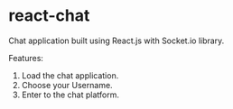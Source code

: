 # react-chat

Chat application built using React.js with Socket.io library.

Features:
1. Load the chat application.
2. Choose your Username.
3. Enter to the chat platform.
